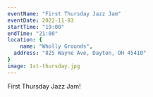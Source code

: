 ```yaml
---
eventName: "First Thursday Jazz Jam"
eventDate: 2022-11-03
startTime: "19:00"
endTime: "21:00"
location: {
	name: "Wholly Grounds",
  address: "825 Wayne Ave, Dayton, OH 45410"
}
image: 1st-thursday.jpg
---
```


First Thursday Jazz Jam!
